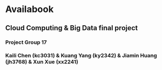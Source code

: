 # Availabook

## Cloud Computing & Big Data final project

### Project Group 17

### Kaili Chen (kc3031) & Kuang Yang (ky2342) & Jiamin Huang (jh3768) & Xun Xue (xx2241)

